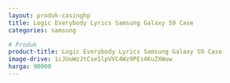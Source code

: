 ```yaml
---
layout: produk-casinghp
title: Logic Everybody Lyrics Samsung Galaxy S9 Case
categories: samsung

# Produk
product-title: Logic Everybody Lyrics Samsung Galaxy S9 Case
image-drive: 1cJUoWzJtCseSlpVVC4Wz9PEs4KuZXWuw
harga: 90000
---
```


